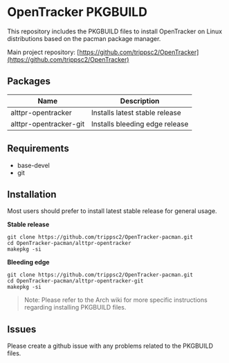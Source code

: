 # OpenTracker PKGBUILD

This repository includes the PKGBUILD files to install OpenTracker on Linux distributions based on the pacman package manager.

Main project repository: [https://github.com/trippsc2/OpenTracker](https://github.com/trippsc2/OpenTracker)

## Packages

| Name                   | Description                    |
|------------------------|--------------------------------|
| alttpr-opentracker     | Installs latest stable release |
| alttpr-opentracker-git | Installs bleeding edge release |

## Requirements

- base-devel
- git

## Installation

Most users should prefer to install latest stable release for general usage.

**Stable release**

```
git clone https://github.com/trippsc2/OpenTracker-pacman.git
cd OpenTracker-pacman/alttpr-opentracker
makepkg -si
```

**Bleeding edge**

```
git clone https://github.com/trippsc2/OpenTracker-pacman.git
cd OpenTracker-pacman/alttpr-opentracker-git
makepkg -si
```

> Note: Please refer to the Arch wiki for more specific instructions regarding installing PKGBUILD files.

## Issues

Please create a github issue with any problems related to the PKGBUILD files.

